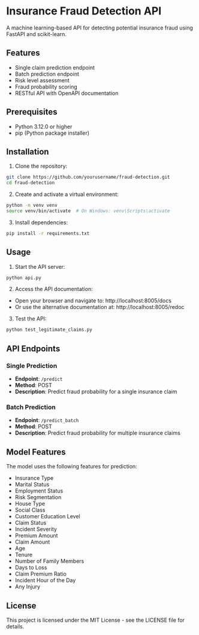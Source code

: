 # Insurance Fraud Detection API

A machine learning-based API for detecting potential insurance fraud using FastAPI and scikit-learn.

## Features

- Single claim prediction endpoint
- Batch prediction endpoint
- Risk level assessment
- Fraud probability scoring
- RESTful API with OpenAPI documentation

## Prerequisites

- Python 3.12.0 or higher
- pip (Python package installer)

## Installation

1. Clone the repository:
```bash
git clone https://github.com/yourusername/fraud-detection.git
cd fraud-detection
```

2. Create and activate a virtual environment:
```bash
python -m venv venv
source venv/bin/activate  # On Windows: venv\Scripts\activate
```

3. Install dependencies:
```bash
pip install -r requirements.txt
```

## Usage

1. Start the API server:
```bash
python api.py
```

2. Access the API documentation:
- Open your browser and navigate to: http://localhost:8005/docs
- Or use the alternative documentation at: http://localhost:8005/redoc

3. Test the API:
```bash
python test_legitimate_claims.py
```

## API Endpoints

### Single Prediction
- **Endpoint**: `/predict`
- **Method**: POST
- **Description**: Predict fraud probability for a single insurance claim

### Batch Prediction
- **Endpoint**: `/predict_batch`
- **Method**: POST
- **Description**: Predict fraud probability for multiple insurance claims

## Model Features

The model uses the following features for prediction:
- Insurance Type
- Marital Status
- Employment Status
- Risk Segmentation
- House Type
- Social Class
- Customer Education Level
- Claim Status
- Incident Severity
- Premium Amount
- Claim Amount
- Age
- Tenure
- Number of Family Members
- Days to Loss
- Claim Premium Ratio
- Incident Hour of the Day
- Any Injury

## License

This project is licensed under the MIT License - see the LICENSE file for details. 